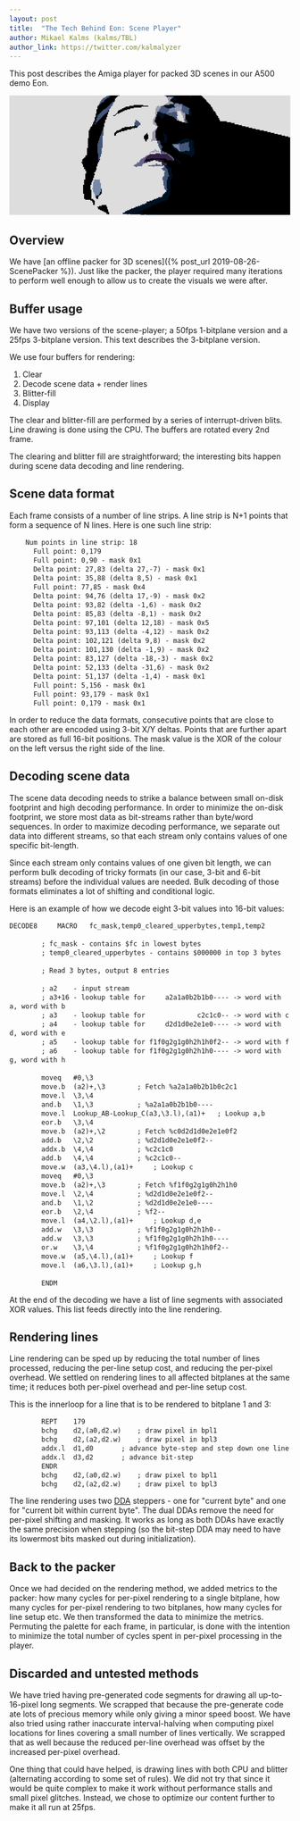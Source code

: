 ```yaml
---
layout: post
title:  "The Tech Behind Eon: Scene Player"
author: Mikael Kalms (kalms/TBL)
author_link: https://twitter.com/kalmalyzer
---
```


This post describes the Amiga player for packed 3D scenes in our A500 demo Eon.

![woman2](/assets/woman2.png)

## Overview

We have [an offline packer for 3D scenes]({% post_url 2019-08-26-ScenePacker %}).
Just like the packer, the player required many iterations to perform well enough
to allow us to create the visuals we were after.

## Buffer usage

We have two versions of the scene-player; a 50fps 1-bitplane version and a
25fps 3-bitplane version. This text describes the 3-bitplane version.

We use four buffers for rendering:
1. Clear
2. Decode scene data + render lines
3. Blitter-fill
4. Display

The clear and blitter-fill are performed by a series of interrupt-driven blits.
Line drawing is done using the CPU. The buffers are rotated every 2nd frame.

The clearing and blitter fill are straightforward; the interesting bits happen
during scene data decoding and line rendering.

## Scene data format

Each frame consists of a number of line strips. A line strip is N+1 points that form a sequence of N lines. Here is one such line strip:
```
    Num points in line strip: 18
      Full point: 0,179
      Full point: 0,90 - mask 0x1
      Delta point: 27,83 (delta 27,-7) - mask 0x1
      Delta point: 35,88 (delta 8,5) - mask 0x1
      Full point: 77,85 - mask 0x4
      Delta point: 94,76 (delta 17,-9) - mask 0x2
      Delta point: 93,82 (delta -1,6) - mask 0x2
      Delta point: 85,83 (delta -8,1) - mask 0x2
      Delta point: 97,101 (delta 12,18) - mask 0x5
      Delta point: 93,113 (delta -4,12) - mask 0x2
      Delta point: 102,121 (delta 9,8) - mask 0x2
      Delta point: 101,130 (delta -1,9) - mask 0x2
      Delta point: 83,127 (delta -18,-3) - mask 0x2
      Delta point: 52,133 (delta -31,6) - mask 0x2
      Delta point: 51,137 (delta -1,4) - mask 0x1
      Full point: 5,156 - mask 0x1
      Full point: 93,179 - mask 0x1
      Full point: 0,179 - mask 0x1
```

In order to reduce the data formats, consecutive points that are close to each
other are encoded using 3-bit X/Y deltas. Points that are further apart are stored as
full 16-bit positions. The mask value is the XOR of the colour on the left versus
the right side of the line.

## Decoding scene data

The scene data decoding needs to strike a balance between small on-disk footprint
and high decoding performance. In order to minimize the on-disk footprint, we
store most data as bit-streams rather than byte/word sequences. In order to maximize
decoding performance, we separate out data into different streams, so that each
stream only contains values of one specific bit-length.

Since each stream only contains values of one given bit length, we can
perform bulk decoding of tricky formats (in our case, 3-bit and 6-bit streams) before
the individual values are needed. Bulk decoding of those formats eliminates a lot
of shifting and conditional logic.

Here is an example of how we decode eight 3-bit values into 16-bit values:

```m68k
DECODE8		MACRO	fc_mask,temp0_cleared_upperbytes,temp1,temp2

		; fc_mask - contains $fc in lowest bytes
		; temp0_cleared_upperbytes - contains $000000 in top 3 bytes

		; Read 3 bytes, output 8 entries

		; a2    - input stream
		; a3+16 - lookup table for     a2a1a0b2b1b0---- -> word with a, word with b
		; a3    - lookup table for             c2c1c0-- -> word with c
		; a4    - lookup table for     d2d1d0e2e1e0---- -> word with d, word with e
		; a5    - lookup table for f1f0g2g1g0h2h1h0f2-- -> word with f
		; a6    - lookup table for f1f0g2g1g0h2h1h0---- -> word with g, word with h

		moveq	#0,\3
		move.b	(a2)+,\3		; Fetch %a2a1a0b2b1b0c2c1
		move.l	\3,\4
		and.b	\1,\3			; %a2a1a0b2b1b0----
		move.l	Lookup_AB-Lookup_C(a3,\3.l),(a1)+	; Lookup a,b
		eor.b	\3,\4
		move.b	(a2)+,\2		; Fetch %c0d2d1d0e2e1e0f2
		add.b	\2,\2			; %d2d1d0e2e1e0f2--
		addx.b	\4,\4			; %c2c1c0
		add.b	\4,\4			; %c2c1c0--
		move.w	(a3,\4.l),(a1)+		; Lookup c
		moveq	#0,\3
		move.b	(a2)+,\3		; Fetch %f1f0g2g1g0h2h1h0
		move.l	\2,\4			; %d2d1d0e2e1e0f2--
		and.b	\1,\2			; %d2d1d0e2e1e0----
		eor.b	\2,\4			; %f2--
		move.l	(a4,\2.l),(a1)+		; Lookup d,e
		add.w	\3,\3			; %f1f0g2g1g0h2h1h0--
		add.w	\3,\3			; %f1f0g2g1g0h2h1h0----
		or.w	\3,\4			; %f1f0g2g1g0h2h1h0f2--
		move.w	(a5,\4.l),(a1)+		; Lookup f
		move.l	(a6,\3.l),(a1)+		; Lookup g,h
		
		ENDM
```

At the end of the decoding we have a list of line segments with associated XOR values.
This list feeds directly into the line rendering.

## Rendering lines

Line rendering can be sped up by reducing the total number of lines processed,
reducing the per-line setup cost, and reducing the per-pixel overhead. We settled on
rendering lines to all affected bitplanes at the same time; it reduces both per-pixel
overhead and per-line setup cost.

This is the innerloop for a line that is to be rendered to bitplane 1 and 3:
```m68k
		REPT	179
		bchg	d2,(a0,d2.w)	; draw pixel in bpl1
		bchg	d2,(a2,d2.w)	; draw pixel in bpl3
		addx.l	d1,d0		; advance byte-step and step down one line
		addx.l	d3,d2		; advance bit-step
		ENDR
		bchg	d2,(a0,d2.w)	; draw pixel to bpl1
		bchg	d2,(a2,d2.w)	; draw pixel to bpl3
```

The line rendering uses two [DDA](https://en.wikipedia.org/wiki/Digital_differential_analyzer_(graphics_algorithm)) steppers - one for "current byte" and one for
"current bit within current byte". The dual DDAs remove the need for per-pixel
shifting and masking. It works as long as both DDAs have exactly the same precision
when stepping (so the bit-step DDA may need to have its lowermost bits masked out
during initialization).

## Back to the packer

Once we had decided on the rendering method, we added metrics to the packer: how many
cycles for per-pixel rendering to a single bitplane, how many cycles for per-pixel
rendering to two bitplanes, how many cycles for line setup etc. We then transformed
the data to minimize the metrics. Permuting the palette for each frame, in particular,
is done with the intention to minimize the total number of cycles spent in per-pixel
processing in the player.

## Discarded and untested methods

We have tried having pre-generated code segments for drawing all up-to-16-pixel
long segments. We scrapped that because the pre-generate code ate lots of precious
memory while only giving a minor speed boost. We have also tried using rather
inaccurate interval-halving when computing pixel locations for lines covering a small
number of lines vertically. We scrapped that as well because the reduced per-line
overhead was offset by the increased per-pixel overhead.

One thing that could have helped, is drawing lines with both CPU and blitter
(alternating according to some set of rules). We did not try that since it would be
quite complex to make it work without performance stalls and small pixel glitches. 
Instead, we chose to optimize our content further to make it all run at 25fps.